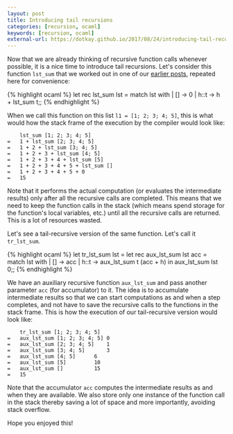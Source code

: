 ```yaml
---
layout: post
title: Introducing tail recursions
categories: [recursion, ocaml]
keywords: [recursion, ocaml]
external-url: https://dotkay.github.io/2017/08/24/introducing-tail-recursions/
---
```


Now that we are already thinking of recursive function calls whenever possible, it is a nice time to introduce tail recursions. Let's consider this function `lst_sum` that we worked out in one of our [earlier posts](https://dotkay.github.io/2017/08/14/ocaml-recursion-simple), repeated here for convenience:

{% highlight ocaml %}
let rec lst_sum lst = 
  match lst with
  | [] -> 0
  | h::t -> h + lst_sum t;;
{% endhighlight %}


When we call this function on this list `l1 = [1; 2; 3; 4; 5]`, this is what would how the stack frame of the execution by the compiler would look like:

```
	lst_sum [1; 2; 3; 4; 5]
=	1 + lst_sum [2; 3; 4; 5]
=	1 + 2 + lst_sum [3; 4; 5]
=	1 + 2 + 3 + lst_sum [4; 5]
=	1 + 2 + 3 + 4 + lst_sum [5]
=	1 + 2 + 3 + 4 + 5 + lst_sum []
=	1 + 2 + 3 + 4 + 5 + 0
=	15

```

Note that it performs the actual computation (or evaluates the intermediate results) only after all the recursive calls are completed. This means that we need to keep the function calls in the stack (which means spend storage for the function's local variables, etc.) until all the recursive calls are returned. This is a lot of resources wasted.

Let's see a tail-recursive version of the same function. Let's call it `tr_lst_sum`.

{% highlight ocaml %}
let tr_lst_sum lst =
  let rec aux_lst_sum lst acc =
    match lst with
    | [] -> acc
    | h::t -> aux_lst_sum t (acc + h)
  in
  aux_lst_sum lst 0;;
{% endhighlight %}

We have an auxiliary recursive function `aux_lst_sum` and pass another parameter `acc` (for accumulator) to it. The idea is to accumulate intermediate results so that we can start computations as and when a step completes, and not have to save the recursive calls to the functions in the stack frame. This is how the execution of our tail-recursive version would look like:

```
	tr_lst_sum [1; 2; 3; 4; 5]
= 	aux_lst_sum [1; 2; 3; 4; 5] 0
= 	aux_lst_sum [2; 3; 4; 5]    1
= 	aux_lst_sum [3; 4; 5] 	    3
= 	aux_lst_sum [4; 5] 	    6
= 	aux_lst_sum [5] 	    10
= 	aux_lst_sum [] 		    15
=	15
```

Note that the accumulator `acc` computes the intermediate results as and when they are available. We also store only one instance of the function call in the stack thereby saving a lot of space and more importantly, avoiding stack overflow.

Hope you enjoyed this!

